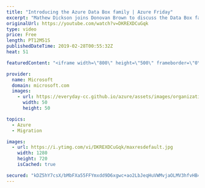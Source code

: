 ```yaml
---
title: "Introducing the Azure Data Box family | Azure Friday"
excerpt: "Mathew Dickson joins Donovan Brown to discuss the Data Box family of solutions to meet the challenge of moving data to the cloud. Azure Data Box offline devices help you transfer large amounts of data to Azure when the network isn't an option. Data Box online products act as network storage gateways"
originalUrl: https://youtube.com/watch?v=DKREXDCuGqk
type: video
price: Free
length: PT12M51S
publishedDateTime: 2019-02-28T00:55:32Z
heat: 51

featuredContent: "<iframe width=\"800\" height=\"500\" frameborder=\"0\" src=\"https://www.youtube.com/embed/DKREXDCuGqk\" allow=\"accelerometer; autoplay; encrypted-media; gyroscope; picture-in-picture\" allowfullscreen></iframe>"

provider:
  name: Microsoft
  domain: microsoft.com
  images:
    - url: https://everyday-cc.github.io/azure/assets/images/organizations/microsoft.com-50x50.jpg
      width: 50
      height: 50

topics:
  - Azure
  - Migration

images:
  - url: https://i.ytimg.com/vi/DKREXDCuGqk/maxresdefault.jpg
    width: 1280
    height: 720
    isCached: true

secured: "kDZ5hY7csX/bMbFXa55FFYmxdd9D6xgwc+ao2LbJeqHuVWMvjaOLMV3hfvHB47fYcucusqHA1tOHuT26nxGg0WnHvY1eDNE6XtUVs8Uflf7ALgqLwZilT9K6IhvToHlFpSAlM2dUKLIrWjg1vjRcn/pMIt5wSZ/Bf+xK8Urdbt3cXvV4a1KGxseOTMlrPdbd7Bgc3taBx8bANKKG8kfzWSOUgtWKmUkHEHkDWQUKhv0umoZalCFKOcMSiRl039wRMyiyqugm2wretRucap10IoeYZkntBOxb+XPCfKToLGn9v5FL5Qs73O0BljnpA98lvqtkmW22sHW2QWSSQw1MOVAi0BjWrZQkwwSvAUcLkX+H6rQWkq7uE/9rTBS2vQGDo077uYW5PABmOLQQr4WA75dFoOuLP9wLHKm4oSZhRLc=;GPOHTvaGjh+U+hUk80z+JA=="
---
```


